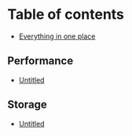 # Table of contents

* [Everything in one place](README.md)

## Performance

* [Untitled](performance/untitled.md)

## Storage

* [Untitled](storage/untitled.md)

